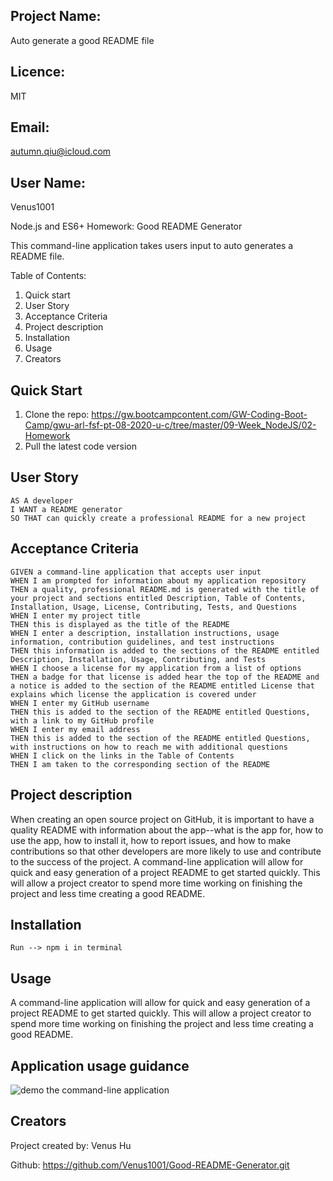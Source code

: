 ## Project Name: 
Auto generate a good README file

## Licence:
MIT

## Email:
autumn.qiu@icloud.com

## User Name:
Venus1001 

Node.js and ES6+ Homework: Good README Generator
               
This command-line application takes users input to auto generates a README file.

Table of Contents:

1. Quick start
2. User Story
3. Acceptance Criteria
4. Project description
5. Installation
6. Usage
7. Creators

## Quick Start
1. Clone the repo: https://gw.bootcampcontent.com/GW-Coding-Boot-Camp/gwu-arl-fsf-pt-08-2020-u-c/tree/master/09-Week_NodeJS/02-Homework
2. Pull the latest code version


## User Story
                    
```
AS A developer
I WANT a README generator
SO THAT can quickly create a professional README for a new project
```


## Acceptance Criteria
```
GIVEN a command-line application that accepts user input
WHEN I am prompted for information about my application repository
THEN a quality, professional README.md is generated with the title of your project and sections entitled Description, Table of Contents, Installation, Usage, License, Contributing, Tests, and Questions
WHEN I enter my project title
THEN this is displayed as the title of the README
WHEN I enter a description, installation instructions, usage information, contribution guidelines, and test instructions
THEN this information is added to the sections of the README entitled Description, Installation, Usage, Contributing, and Tests
WHEN I choose a license for my application from a list of options
THEN a badge for that license is added hear the top of the README and a notice is added to the section of the README entitled License that explains which license the application is covered under
WHEN I enter my GitHub username
THEN this is added to the section of the README entitled Questions, with a link to my GitHub profile
WHEN I enter my email address
THEN this is added to the section of the README entitled Questions, with instructions on how to reach me with additional questions
WHEN I click on the links in the Table of Contents
THEN I am taken to the corresponding section of the README
```


## Project description
When creating an open source project on GitHub, it is important to have a quality README with information about the app--what is the app for, how to use the app, how to install it, how to report issues, and how to make contributions so that other developers are more likely to use and contribute to the success of the project. A command-line application will allow for quick and easy generation of a project README to get started quickly. This will allow a project creator to spend more time working on finishing the project and less time creating a good README.
         
## Installation
```
Run --> npm i in terminal
```


## Usage

A command-line application will allow for quick and easy generation of a project README to get started quickly. 
This will allow a project creator to spend more time working on finishing the project and less time creating a good README.

## Application usage guidance

![demo the command-line application](./assets/command-line-app.gif)

## Creators
Project created by: Venus Hu 

Github: 
https://github.com/Venus1001/Good-README-Generator.git